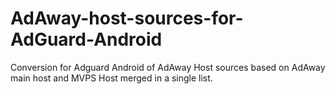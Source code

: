 # AdAway-host-sources-for-AdGuard-Android
Conversion for Adguard Android of AdAway Host sources based on AdAway main host and MVPS Host merged in a single list.
